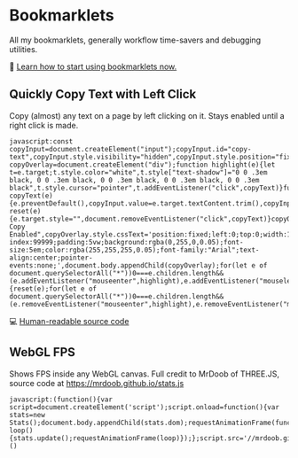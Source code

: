 # Bookmarklets
All my bookmarklets, generally workflow time-savers and debugging utilities.

🔖 [Learn how to start using bookmarklets now.](https://mreidsma.github.io/bookmarklets/installing.html)

## Quickly Copy Text with Left Click

Copy (almost) any text on a page by left clicking on it. Stays enabled until a right click is made.

```
javascript:const copyInput=document.createElement("input");copyInput.id="copy-text",copyInput.style.visibility="hidden",copyInput.style.position="fixed",document.body.appendChild(copyInput);const copyOverlay=document.createElement("div");function highlight(e){let t=e.target;t.style.color="white",t.style["text-shadow"]="0 0 .3em black, 0 0 .3em black, 0 0 .3em black, 0 0 .3em black, 0 0 .3em black",t.style.cursor="pointer",t.addEventListener("click",copyText)}function copyText(e){e.preventDefault(),copyInput.value=e.target.textContent.trim(),copyInput.style.visibility="visible",copyInput.focus(),copyInput.select(),document.execCommand("copy"),copyInput.style.visibility="hidden"}function reset(e){e.target.style="",document.removeEventListener("click",copyText)}copyOverlay.innerText="Quick Copy Enabled",copyOverlay.style.cssText='position:fixed;left:0;top:0;width:100vw;height:100vh;z-index:99999;padding:5vw;background:rgba(0,255,0,0.05);font-size:5em;color:rgba(255,255,255,0.05);font-family:"Arial";text-align:center;pointer-events:none;',document.body.appendChild(copyOverlay);for(let e of document.querySelectorAll("*"))0===e.children.length&&(e.addEventListener("mouseenter",highlight),e.addEventListener("mouseleave",reset));document.body.addEventListener("contextmenu",e=>{reset(e);for(let e of document.querySelectorAll("*"))0===e.children.length&&(e.removeEventListener("mouseenter",highlight),e.removeEventListener("mouseleave",reset))});`
```

💻 [Human-readable source code](https://github.com/Christopher-Hayes/bookmarklets/blob/main/src/copyTextOnClick.js)

## WebGL FPS

Shows FPS inside any WebGL canvas. Full credit to MrDoob of THREE.JS, source code at https://mrdoob.github.io/stats.js

```
javascript:(function(){var script=document.createElement('script');script.onload=function(){var stats=new Stats();document.body.appendChild(stats.dom);requestAnimationFrame(function loop(){stats.update();requestAnimationFrame(loop)});};script.src='//mrdoob.github.io/stats.js/build/stats.min.js';document.head.appendChild(script);})()
```
